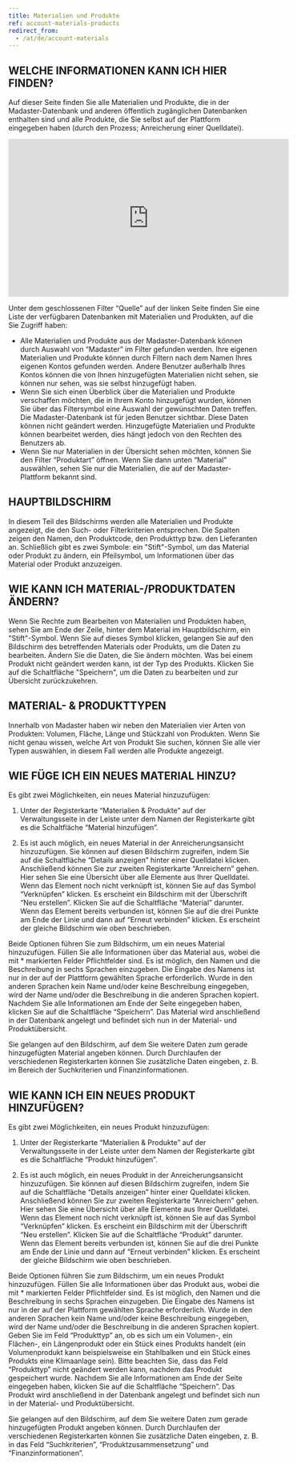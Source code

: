 ```yaml
---
title: Materialien und Produkte
ref: account-materials-products
redirect_from:
  - /at/de/account-materials
---
```


## WELCHE INFORMATIONEN KANN ICH HIER FINDEN?
Auf dieser Seite finden Sie alle Materialien und Produkte, die in der Madaster-Datenbank und anderen öffentlich zugänglichen Datenbanken enthalten sind und alle Produkte, die Sie selbst auf der Plattform eingegeben haben (durch den Prozess; Anreicherung einer Quelldatei). 

<iframe width="560" height="315" src="https://www.youtube.com/embed/KylieVoDaZE" title="YouTube video player" frameborder="0" allow="accelerometer; autoplay; clipboard-write; encrypted-media; gyroscope; picture-in-picture" allowfullscreen></iframe>

Unter dem geschlossenen Filter “Quelle” auf der linken Seite finden Sie eine Liste der verfügbaren Datenbanken mit Materialien und Produkten, auf die Sie Zugriff haben:

- Alle Materialien und Produkte aus der Madaster-Datenbank können durch Auswahl von “Madaster” im Filter gefunden werden. Ihre eigenen Materialien und Produkte können durch Filtern nach dem Namen Ihres eigenen Kontos gefunden werden. Andere Benutzer außerhalb Ihres Kontos können die von Ihnen hinzugefügten Materialien nicht sehen, sie können nur sehen, was sie selbst hinzugefügt haben. 
- Wenn Sie sich einen Überblick über die Materialien und Produkte verschaffen möchten, die in Ihrem Konto hinzugefügt wurden, können Sie über das Filtersymbol eine Auswahl der gewünschten Daten treffen. Die Madaster-Datenbank ist für jeden Benutzer sichtbar. Diese Daten können nicht geändert werden. Hinzugefügte Materialien und Produkte können bearbeitet werden, dies hängt jedoch von den Rechten des Benutzers ab.
- Wenn Sie nur Materialien in der Übersicht sehen möchten, können Sie den Filter “Produktart” öffnen. Wenn Sie dann unten “Material” auswählen, sehen Sie nur die Materialien, die auf der Madaster-Plattform bekannt sind. 

## HAUPTBILDSCHIRM
In diesem Teil des Bildschirms werden alle Materialien und Produkte angezeigt, die den Such- oder Filterkriterien entsprechen. Die Spalten zeigen den Namen, den Produktcode, den Produkttyp bzw. den Lieferanten an. Schließlich gibt es zwei Symbole: ein "Stift"-Symbol, um das Material oder Produkt zu ändern, ein Pfeilsymbol, um Informationen über das Material oder Produkt anzuzeigen.

## WIE KANN ICH MATERIAL-/PRODUKTDATEN ÄNDERN? 
Wenn Sie Rechte zum Bearbeiten von Materialien und Produkten haben, sehen Sie am Ende der Zeile, hinter dem Material im Hauptbildschirm, ein "Stift"-Symbol. Wenn Sie auf dieses Symbol klicken, gelangen Sie auf den Bildschirm des betreffenden Materials oder Produkts, um die Daten zu bearbeiten. Ändern Sie die Daten, die Sie ändern möchten. Was bei einem Produkt nicht geändert werden kann, ist der Typ des Produkts. Klicken Sie auf die Schaltfläche "Speichern", um die Daten zu bearbeiten und zur Übersicht zurückzukehren.

## MATERIAL- & PRODUKTTYPEN 
Innerhalb von Madaster haben wir neben den Materialien vier Arten von Produkten: Volumen, Fläche, Länge und Stückzahl von Produkten. Wenn Sie nicht genau wissen, welche Art von Produkt Sie suchen, können Sie alle vier Typen auswählen, in diesem Fall werden alle Produkte angezeigt.

## WIE FÜGE ICH EIN NEUES MATERIAL HINZU?
Es gibt zwei Möglichkeiten, ein neues Material hinzuzufügen:

1.	Unter der Registerkarte “Materialien & Produkte” auf der Verwaltungsseite in der Leiste unter dem Namen der Registerkarte gibt es die Schaltfläche “Material hinzufügen”.

2.	Es ist auch möglich, ein neues Material in der Anreicherungsansicht hinzuzufügen. Sie können auf diesen Bildschirm zugreifen, indem Sie auf die Schaltfläche “Details anzeigen” hinter einer Quelldatei klicken. Anschließend können Sie zur zweiten Registerkarte “Anreichern” gehen. Hier sehen Sie eine Übersicht über alle Elemente aus Ihrer Quelldatei. Wenn das Element noch nicht verknüpft ist, können Sie auf das Symbol “Verknüpfen” klicken. Es erscheint ein Bildschirm mit der Überschrift “Neu erstellen”. Klicken Sie auf die Schaltfläche “Material” darunter. Wenn das Element bereits verbunden ist, können Sie auf die drei Punkte am Ende der Linie und dann auf “Erneut verbinden” klicken. Es erscheint der gleiche Bildschirm wie oben beschrieben.

Beide Optionen führen Sie zum Bildschirm, um ein neues Material hinzuzufügen. Füllen Sie alle Informationen über das Material aus, wobei die mit * markierten Felder Pflichtfelder sind. Es ist möglich, den Namen und die Beschreibung in sechs Sprachen einzugeben. Die Eingabe des Namens ist nur in der auf der Plattform gewählten Sprache erforderlich. Wurde in den anderen Sprachen kein Name und/oder keine Beschreibung eingegeben, wird der Name und/oder die Beschreibung in die anderen Sprachen kopiert. Nachdem Sie alle Informationen am Ende der Seite eingegeben haben, klicken Sie auf die Schaltfläche “Speichern”. Das Material wird anschließend in der Datenbank angelegt und befindet sich nun in der Material- und Produktübersicht.

Sie gelangen auf den Bildschirm, auf dem Sie weitere Daten zum gerade hinzugefügten Material angeben können. Durch Durchlaufen der verschiedenen Registerkarten können Sie zusätzliche Daten eingeben, z. B. im Bereich der Suchkriterien und Finanzinformationen.

## WIE KANN ICH EIN NEUES PRODUKT HINZUFÜGEN?
Es gibt zwei Möglichkeiten, ein neues Produkt hinzuzufügen:

1.  Unter der Registerkarte “Materialien & Produkte” auf der Verwaltungsseite in der Leiste unter dem Namen der Registerkarte gibt es die Schaltfläche “Produkt hinzufügen”.

2.  Es ist auch möglich, ein neues Produkt in der Anreicherungsansicht hinzuzufügen. Sie können auf diesen Bildschirm zugreifen, indem Sie auf die Schaltfläche “Details anzeigen” hinter einer Quelldatei klicken. Anschließend können Sie zur zweiten Registerkarte “Anreichern” gehen. Hier sehen Sie eine Übersicht über alle Elemente aus Ihrer Quelldatei. Wenn das Element noch nicht verknüpft ist, können Sie auf das Symbol “Verknüpfen” klicken. Es erscheint ein Bildschirm mit der Überschrift “Neu erstellen”. Klicken Sie auf die Schaltfläche “Produkt” darunter. Wenn das Element bereits verbunden ist, können Sie auf die drei Punkte am Ende der Linie und dann auf “Erneut verbinden” klicken. Es erscheint der gleiche Bildschirm wie oben beschrieben.

Beide Optionen führen Sie zum Bildschirm, um ein neues Produkt hinzuzufügen. Füllen Sie alle Informationen über das Produkt aus, wobei die mit * markierten Felder Pflichtfelder sind. Es ist möglich, den Namen und die Beschreibung in sechs Sprachen einzugeben. Die Eingabe des Namens ist nur in der auf der Plattform gewählten Sprache erforderlich. Wurde in den anderen Sprachen kein Name und/oder keine Beschreibung eingegeben, wird der Name und/oder die Beschreibung in die anderen Sprachen kopiert. Geben Sie im Feld “Produkttyp” an, ob es sich um ein Volumen-, ein Flächen-, ein Längenprodukt oder ein Stück eines Produkts handelt (ein Volumenprodukt kann beispielsweise ein Stahlbalken und ein Stück eines Produkts eine Klimaanlage sein). Bitte beachten Sie, dass das Feld “Produkttyp” nicht geändert werden kann, nachdem das Produkt gespeichert wurde. Nachdem Sie alle Informationen am Ende der Seite eingegeben haben, klicken Sie auf die Schaltfläche “Speichern”. Das Produkt wird anschließend in der Datenbank angelegt und befindet sich nun in der Material- und Produktübersicht.

Sie gelangen auf den Bildschirm, auf dem Sie weitere Daten zum gerade hinzugefügten Produkt angeben können. Durch Durchlaufen der verschiedenen Registerkarten können Sie zusätzliche Daten eingeben, z. B. in das Feld “Suchkriterien”, “Produktzusammensetzung” und “Finanzinformationen”.